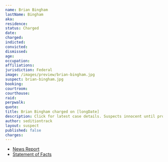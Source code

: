 ```yaml
---
name: Brian Bingham
lastName: Bingham
aka:
residence:
status: Charged
date:
charged:
indicted:
convicted:
dismissed:
age:
occupation:
affiliations:
jurisdiction: Federal
image: /images/preview/brian-bingham.jpg
suspect: brian-bingham.jpg
booking:
courtroom:
courthouse:
raid:
perpwalk:
quote:
title: Brian Bingham charged on [longDate]
description: Click for latest case details. Suspects innocent until proven guilty.
author: seditiontrack
layout: suspect
published: false
charges:
---
```

- [News Report]()
- [Statement of Facts](https://www.justice.gov/usao-dc/case-multi-defendant/file/1405791/download)
